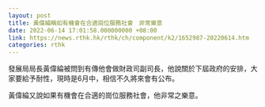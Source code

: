 ```yaml
---
layout: post
title: 黃偉綸稱如有機會在合適崗位服務社會　非常樂意
date: 2022-06-14 17:01:58.000000000 +08:00
link: https://news.rthk.hk/rthk/ch/component/k2/1652987-20220614.htm
categories: rthk
---
```


發展局局長黃偉綸被問到有傳他會做財政司副司長，他說關於下屆政府的安排，大家要給予耐性，現時是6月中，相信不久將來會有公布。

黃偉綸又說如果有機會在合適的崗位服務社會，他非常之樂意。
